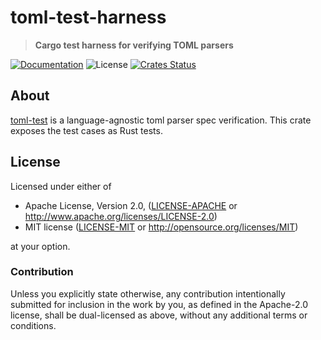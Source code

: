 # toml-test-harness

> **Cargo test harness for verifying TOML parsers**

[![Documentation](https://img.shields.io/badge/docs-master-blue.svg)][Documentation]
![License](https://img.shields.io/crates/l/toml-test.svg)
[![Crates Status](https://img.shields.io/crates/v/toml-test.svg)](https://crates.io/crates/toml-test)

## About

[toml-test](https://github.com/BurntSushi/toml-test) is a language-agnostic
toml parser spec verification.  This crate exposes the test cases as Rust tests.

## License

Licensed under either of

* Apache License, Version 2.0, ([LICENSE-APACHE](LICENSE-APACHE) or <http://www.apache.org/licenses/LICENSE-2.0>)
* MIT license ([LICENSE-MIT](LICENSE-MIT) or <http://opensource.org/licenses/MIT>)

at your option.

### Contribution

Unless you explicitly state otherwise, any contribution intentionally
submitted for inclusion in the work by you, as defined in the Apache-2.0
license, shall be dual-licensed as above, without any additional terms or
conditions.


[Documentation]: https://docs.rs/toml-test
